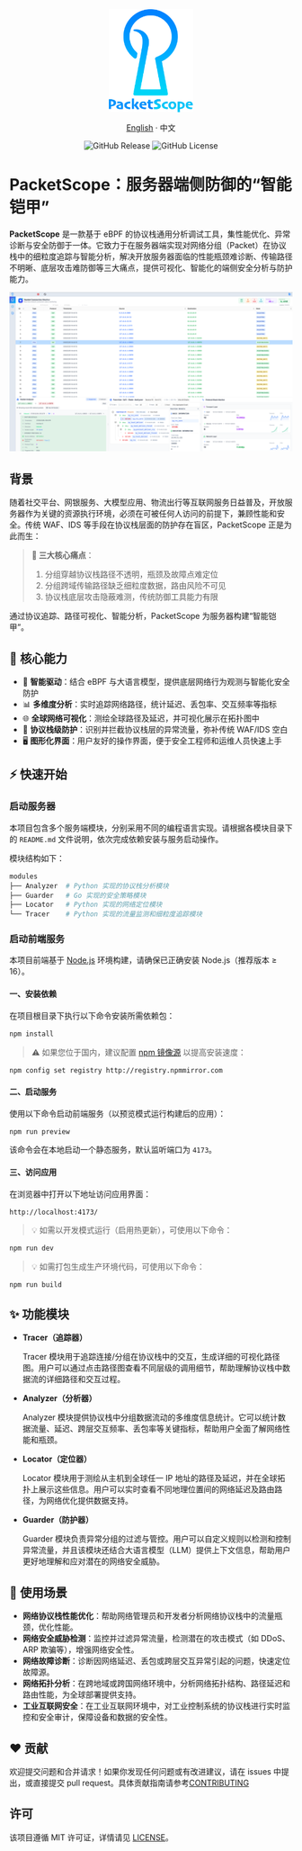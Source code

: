 <div align="center">
  <img src="./.github/resource/newlogo.png" alt="packetscope-logo" width="150">

</div>
<p align="center"><a href="./README.md">English</a> · 中文</p>

<div align="center">
  <img alt="GitHub Release" src="https://img.shields.io/github/v/release/Internet-Architecture-and-Security/PacketScope">
  <img alt="GitHub License" src="https://img.shields.io/github/license/Internet-Architecture-and-Security/PacketScope">
</div>

# PacketScope：服务器端侧防御的“智能铠甲”

**PacketScope** 是一款基于 eBPF 的协议栈通用分析调试工具，集性能优化、异常诊断与安全防御于一体。它致力于在服务器端实现对网络分组（Packet）在协议栈中的细粒度追踪与智能分析，解决开放服务器面临的性能瓶颈难诊断、传输路径不明晰、底层攻击难防御等三大痛点，提供可视化、智能化的端侧安全分析与防护能力。

![packetscope](./docs/demo.png)

## 背景

随着社交平台、网银服务、大模型应用、物流出行等互联网服务日益普及，开放服务器作为关键的资源执行环境，必须在可被任何人访问的前提下，兼顾性能和安全。传统 WAF、IDS 等手段在协议栈层面的防护存在盲区，PacketScope 正是为此而生：

> **🚨 三大核心痛点**：
>
> 1. 分组穿越协议栈路径不透明，瓶颈及故障点难定位
> 2. 分组跨域传输路径缺乏细粒度数据，路由风险不可见
> 3. 协议栈底层攻击隐蔽难测，传统防御工具能力有限

通过协议追踪、路径可视化、智能分析，PacketScope 为服务器构建“智能铠甲”。

## 🚀 核心能力

- 🧠 **智能驱动**：结合 eBPF 与大语言模型，提供底层网络行为观测与智能化安全防护
- 📊 **多维度分析**：实时追踪网络路径，统计延迟、丢包率、交互频率等指标
- 🌐 **全球网络可视化**：测绘全球路径及延迟，并可视化展示在拓扑图中
- 🔐 **协议栈级防护**：识别并拦截协议栈层的异常流量，弥补传统 WAF/IDS 空白
- 🖥️ **图形化界面**：用户友好的操作界面，便于安全工程师和运维人员快速上手

## ⚡ 快速开始

### 启动服务器

本项目包含多个服务端模块，分别采用不同的编程语言实现。请根据各模块目录下的 `README.md` 文件说明，依次完成依赖安装与服务启动操作。

模块结构如下：

```bash
modules
├── Analyzer  # Python 实现的协议栈分析模块
├── Guarder   # Go 实现的安全策略模块
├── Locator   # Python 实现的网络定位模块
└── Tracer    # Python 实现的流量监测和细粒度追踪模块
```

### 启动前端服务

本项目前端基于 [Node.js](https://nodejs.org/en) 环境构建，请确保已正确安装 Node.js（推荐版本 ≥ 16）。

#### 一、安装依赖

在项目根目录下执行以下命令安装所需依赖包：

```bash
npm install
```

> ⚠️ 如果您位于国内，建议配置 [npm 镜像源](http://registry.npmmirror.com) 以提高安装速度：

```bash
npm config set registry http://registry.npmmirror.com
```

#### 二、启动服务

使用以下命令启动前端服务（以预览模式运行构建后的应用）：

```bash
npm run preview
```

该命令会在本地启动一个静态服务，默认监听端口为 `4173`。

#### 三、访问应用

在浏览器中打开以下地址访问应用界面：

```
http://localhost:4173/
```

> 💡 如需以开发模式运行（启用热更新），可使用以下命令：

```bash
npm run dev
```

> 💡 如需打包生成生产环境代码，可使用以下命令：

```
npm run build
```

## ✨ 功能模块

- **Tracer（追踪器）**

  Tracer 模块用于追踪连接/分组在协议栈中的交互，生成详细的可视化路径图。用户可以通过点击路径图查看不同层级的调用细节，帮助理解协议栈中数据流的详细路径和交互过程。

- **Analyzer（分析器）**

  Analyzer 模块提供协议栈中分组数据流动的多维度信息统计。它可以统计数据流量、延迟、跨层交互频率、丢包率等关键指标，帮助用户全面了解网络性能和瓶颈。

- **Locator（定位器）**

  Locator 模块用于测绘从主机到全球任一 IP 地址的路径及延迟，并在全球拓扑上展示这些信息。用户可以实时查看不同地理位置间的网络延迟及路由路径，为网络优化提供数据支持。

- **Guarder（防护器）**

  Guarder 模块负责异常分组的过滤与管控。用户可以自定义规则以检测和控制异常流量，并且该模块还结合大语言模型（LLM）提供上下文信息，帮助用户更好地理解和应对潜在的网络安全威胁。

## 🧰 使用场景

- **网络协议栈性能优化**：帮助网络管理员和开发者分析网络协议栈中的流量瓶颈，优化性能。
- **网络安全威胁检测**：监控并过滤异常流量，检测潜在的攻击模式（如 DDoS、ARP 欺骗等），增强网络安全性。
- **网络故障诊断**：诊断因网络延迟、丢包或跨层交互异常引起的问题，快速定位故障源。
- **网络拓扑分析**：在跨地域或跨国网络环境中，分析网络拓扑结构、路径延迟和路由性能，为全球部署提供支持。
- **工业互联网安全**：在工业互联网环境中，对工业控制系统的协议栈进行实时监控和安全审计，保障设备和数据的安全性。

## ❤️ 贡献

欢迎提交问题和合并请求！如果你发现任何问题或有改进建议，请在 issues 中提出，或直接提交 pull request。具体贡献指南请参考[CONTRIBUTING](./CONTRIBUTING.md)

## 许可

该项目遵循 MIT 许可证，详情请见 [LICENSE](./LICENSE)。
